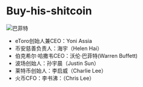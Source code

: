 # Buy-his-shitcoin

![巴菲特](https://raw.githubusercontent.com/Jeejune/Photos/master/EQGLZMeWsAAtUi9.jpg)

* eToro创始人兼CEO：Yoni Assia
* 币安慈善负责人：海宇（Helen Hai）
* 伯克希尔·哈撒韦CEO：沃伦·巴菲特(Warren Buffett)
* 波场创始人：孙宇晨（Justin Sun）
* 莱特币创始人：李启威（Charlie Lee）
* 火币CFO：李书沸：（Chris Lee）
